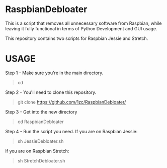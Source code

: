 # RaspbianDebloater
This is a script that removes all unnecessary software from Raspbian, while leaving it fully functional in terms of Python Development and GUI usage.

This repository contains two scripts for Raspbian Jessie and Stretch.

# USAGE

Step 1 - Make sure you're in the main directory.
> cd

Step 2 - You'll need to clone this repository.
> git clone https://github.com/1zc/RaspbianDebloater/

Step 3 - Get into the new directory
> cd RaspbianDebloater

Step 4 - Run the script you need.
If you are on Raspbian Jessie:

> sh JessieDebloater.sh

If you are on Raspbian Stretch:

> sh StretchDebloater.sh
